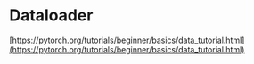 # Dataloader

[https://pytorch.org/tutorials/beginner/basics/data_tutorial.html](https://pytorch.org/tutorials/beginner/basics/data_tutorial.html)